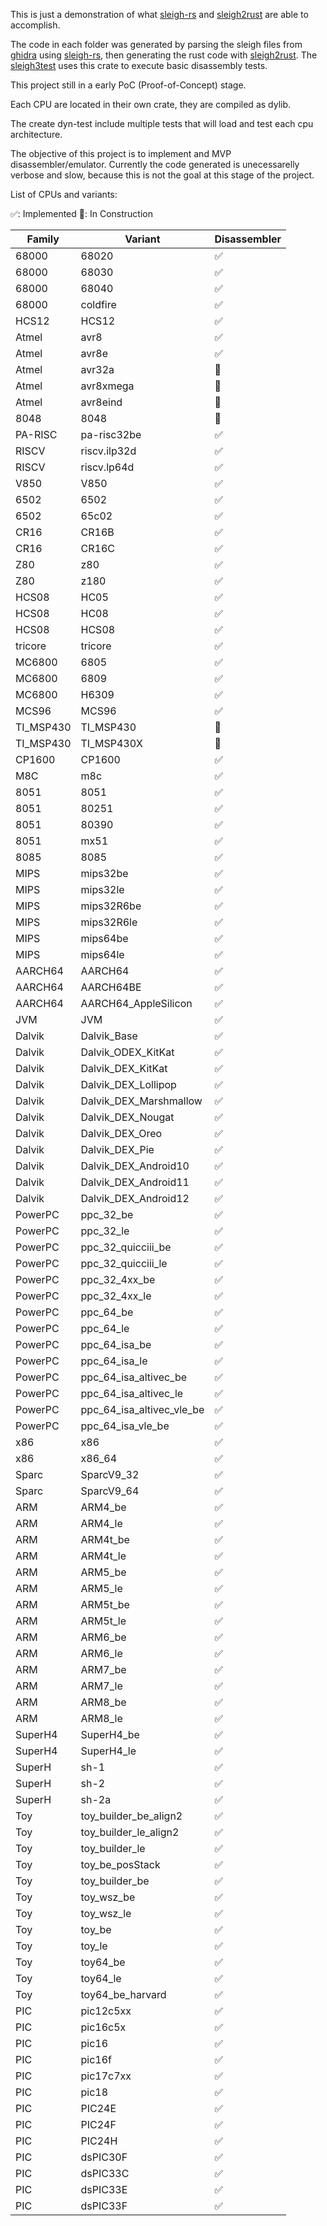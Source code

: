This is just a demonstration of what
[sleigh-rs](https://github.com/rbran/sleigh-rs) and
[sleigh2rust](https://github.com/rbran/sleigh2rust) are able to accomplish.

The code in each folder was generated by parsing the sleigh files from
[ghidra](https://github.com/NationalSecurityAgency/ghidra) using
[sleigh-rs](https://github.com/rbran/sleigh-rs), then generating the rust code
with [sleigh2rust](https://github.com/rbran/sleigh2rust).
The [sleigh3test](https://github.com/rbran/sleigh3test) uses this crate to
execute basic disassembly tests.

This project still in a early PoC (Proof-of-Concept) stage.

Each CPU are located in their own crate, they are compiled as dylib.

The create dyn-test include multiple tests that will load and test
each cpu architecture.

The objective of this project is to implement and MVP disassembler/emulator.
Currently the code generated is unecessarelly verbose and slow, because this is
not the goal at this stage of the project.

List of CPUs and variants:

✅: Implemented
🚧: In Construction

|Family|Variant|Disassembler|
|------|-------|------------|
|68000|68020|✅|
|68000|68030|✅|
|68000|68040|✅|
|68000|coldfire|✅|
|HCS12|HCS12|✅|
|Atmel|avr8|✅|
|Atmel|avr8e|✅|
|Atmel|avr32a|🚧|
|Atmel|avr8xmega|🚧|
|Atmel|avr8eind|🚧|
|8048|8048|🚧|
|PA-RISC|pa-risc32be|✅|
|RISCV|riscv.ilp32d|✅|
|RISCV|riscv.lp64d|✅|
|V850|V850|✅|
|6502|6502|✅|
|6502|65c02|✅|
|CR16|CR16B|✅|
|CR16|CR16C|✅|
|Z80|z80|✅|
|Z80|z180|✅|
|HCS08|HC05|✅|
|HCS08|HC08|✅|
|HCS08|HCS08|✅|
|tricore|tricore|✅|
|MC6800|6805|✅|
|MC6800|6809|✅|
|MC6800|H6309|✅|
|MCS96|MCS96|✅|
|TI_MSP430|TI_MSP430|🚧|
|TI_MSP430|TI_MSP430X|🚧|
|CP1600|CP1600|✅|
|M8C|m8c|✅|
|8051|8051|✅|
|8051|80251|✅|
|8051|80390|✅|
|8051|mx51|✅|
|8085|8085|✅|
|MIPS|mips32be|✅|
|MIPS|mips32le|✅|
|MIPS|mips32R6be|✅|
|MIPS|mips32R6le|✅|
|MIPS|mips64be|✅|
|MIPS|mips64le|✅|
|AARCH64|AARCH64|✅|
|AARCH64|AARCH64BE|✅|
|AARCH64|AARCH64_AppleSilicon|✅|
|JVM|JVM|✅|
|Dalvik|Dalvik_Base|✅|
|Dalvik|Dalvik_ODEX_KitKat|✅|
|Dalvik|Dalvik_DEX_KitKat|✅|
|Dalvik|Dalvik_DEX_Lollipop|✅|
|Dalvik|Dalvik_DEX_Marshmallow|✅|
|Dalvik|Dalvik_DEX_Nougat|✅|
|Dalvik|Dalvik_DEX_Oreo|✅|
|Dalvik|Dalvik_DEX_Pie|✅|
|Dalvik|Dalvik_DEX_Android10|✅|
|Dalvik|Dalvik_DEX_Android11|✅|
|Dalvik|Dalvik_DEX_Android12|✅|
|PowerPC|ppc_32_be|✅|
|PowerPC|ppc_32_le|✅|
|PowerPC|ppc_32_quicciii_be|✅|
|PowerPC|ppc_32_quicciii_le|✅|
|PowerPC|ppc_32_4xx_be|✅|
|PowerPC|ppc_32_4xx_le|✅|
|PowerPC|ppc_64_be|✅|
|PowerPC|ppc_64_le|✅|
|PowerPC|ppc_64_isa_be|✅|
|PowerPC|ppc_64_isa_le|✅|
|PowerPC|ppc_64_isa_altivec_be|✅|
|PowerPC|ppc_64_isa_altivec_le|✅|
|PowerPC|ppc_64_isa_altivec_vle_be|✅|
|PowerPC|ppc_64_isa_vle_be|✅|
|x86|x86|✅|
|x86|x86_64|✅|
|Sparc|SparcV9_32|✅|
|Sparc|SparcV9_64|✅|
|ARM|ARM4_be|✅|
|ARM|ARM4_le|✅|
|ARM|ARM4t_be|✅|
|ARM|ARM4t_le|✅|
|ARM|ARM5_be|✅|
|ARM|ARM5_le|✅|
|ARM|ARM5t_be|✅|
|ARM|ARM5t_le|✅|
|ARM|ARM6_be|✅|
|ARM|ARM6_le|✅|
|ARM|ARM7_be|✅|
|ARM|ARM7_le|✅|
|ARM|ARM8_be|✅|
|ARM|ARM8_le|✅|
|SuperH4|SuperH4_be|✅|
|SuperH4|SuperH4_le|✅|
|SuperH|sh-1|✅|
|SuperH|sh-2|✅|
|SuperH|sh-2a|✅|
|Toy|toy_builder_be_align2|✅|
|Toy|toy_builder_le_align2|✅|
|Toy|toy_builder_le|✅|
|Toy|toy_be_posStack|✅|
|Toy|toy_builder_be|✅|
|Toy|toy_wsz_be|✅|
|Toy|toy_wsz_le|✅|
|Toy|toy_be|✅|
|Toy|toy_le|✅|
|Toy|toy64_be|✅|
|Toy|toy64_le|✅|
|Toy|toy64_be_harvard|✅|
|PIC|pic12c5xx|✅|
|PIC|pic16c5x|✅|
|PIC|pic16|✅|
|PIC|pic16f|✅|
|PIC|pic17c7xx|✅|
|PIC|pic18|✅|
|PIC|PIC24E|✅|
|PIC|PIC24F|✅|
|PIC|PIC24H|✅|
|PIC|dsPIC30F|✅|
|PIC|dsPIC33C|✅|
|PIC|dsPIC33E|✅|
|PIC|dsPIC33F|✅|
